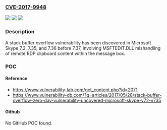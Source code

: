 ### [CVE-2017-9948](https://cve.mitre.org/cgi-bin/cvename.cgi?name=CVE-2017-9948)
![](https://img.shields.io/static/v1?label=Product&message=n%2Fa&color=blue)
![](https://img.shields.io/static/v1?label=Version&message=n%2Fa&color=blue)
![](https://img.shields.io/static/v1?label=Vulnerability&message=n%2Fa&color=brighgreen)

### Description

A stack buffer overflow vulnerability has been discovered in Microsoft Skype 7.2, 7.35, and 7.36 before 7.37, involving MSFTEDIT.DLL mishandling of remote RDP clipboard content within the message box.

### POC

#### Reference
- https://www.vulnerability-lab.com/get_content.php?id=2071
- https://www.vulnerability-db.com/?q=articles/2017/05/28/stack-buffer-overflow-zero-day-vulnerability-uncovered-microsoft-skype-v72-v735

#### Github
No GitHub POC found.

